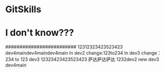 # GitSkills
# I don't know???
######################### 
12312323423523423
dev4maindev4maindev4main
In dev2 change:123to234
In dev3 change：234 to 123
dev3
12323423423523423
萨达萨达萨达
1232dev2
new dev3
dev4main